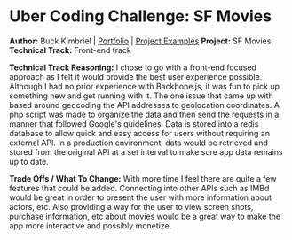 # Uber Coding Challenge: SF Movies

**Author:** Buck Kimbriel | [Portfolio](http://bkimbriel.com) | [Project Examples](http://dropthought.com)
**Project:** SF Movies
**Technical Track:** Front-end track

**Technical Track Reasoning:**
I chose to go with a front-end focused approach as I felt it would provide the best user experience possible. Although I had no prior experience with Backbone.js, it was fun to pick up something new and get running with it.
The one issue that came up with based around geocoding the API addresses to geolocation coordinates. A php script was made to organize the data and then send the requests in a manner that followed Google's guidelines.
Data is stored into a redis database to allow quick and easy access for users without requiring an external API. In a production environment, data would be retrieved and stored from the original API at a set interval to make sure app data remains up to date.

**Trade Offs / What To Change:**
With more time I feel there are quite a few features that could be added. Connecting into other APIs such as IMBd would be great in order to present the user with more information about actors, etc. Also providing a way for the user to view screen shots, purchase information, etc about movies would be a great way to make the app more interactive and possibly monetize.
